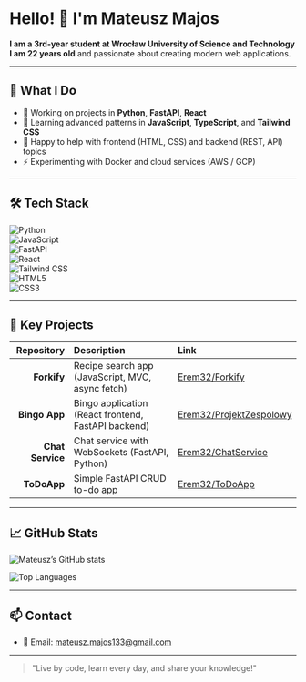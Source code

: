 # Hello! 👋 I'm Mateusz Majos

**I am a 3rd-year student at Wrocław University of Science and Technology**  
**I am 22 years old** and passionate about creating modern web applications.

---

## 🚀 What I Do

- 🔭 Working on projects in **Python**, **FastAPI**, **React**  
- 🌱 Learning advanced patterns in **JavaScript**, **TypeScript**, and **Tailwind CSS**  
- 💬 Happy to help with frontend (HTML, CSS) and backend (REST, API) topics  
- ⚡ Experimenting with Docker and cloud services (AWS / GCP)

---

## 🛠️ Tech Stack

![Python](https://img.shields.io/badge/-Python-333?logo=python)  
![JavaScript](https://img.shields.io/badge/-JavaScript-333?logo=javascript)  
![FastAPI](https://img.shields.io/badge/-FastAPI-333?logo=fastapi)  
![React](https://img.shields.io/badge/-React-333?logo=react)  
![Tailwind CSS](https://img.shields.io/badge/-Tailwind_CSS-333?logo=tailwind-css)  
![HTML5](https://img.shields.io/badge/-HTML5-333?logo=html5)  
![CSS3](https://img.shields.io/badge/-CSS3-333?logo=css3)

---

## 📂 Key Projects

| Repository       | Description                                         | Link                                                                                 |
|-----------------:|:----------------------------------------------------|:-------------------------------------------------------------------------------------|
| **Forkify**      | Recipe search app (JavaScript, MVC, async fetch)    | [Erem32/Forkify](https://github.com/Erem32/Forkify)                                   |
| **Bingo App**    | Bingo application (React frontend, FastAPI backend) | [Erem32/ProjektZespolowy](https://github.com/Erem32/ProjektZespolowy)                 |
| **Chat Service** | Chat service with WebSockets (FastAPI, Python)      | [Erem32/ChatService](https://github.com/Erem32/ChatService)                           |
| **ToDoApp**      | Simple FastAPI CRUD to-do app                       | [Erem32/ToDoApp](https://github.com/Erem32/ToDoApp)                                   |

---

## 📈 GitHub Stats

![Mateusz’s GitHub stats](https://github-readme-stats.vercel.app/api?username=Erem32&show_icons=true&theme=radical)

![Top Languages](https://github-readme-stats.vercel.app/api/top-langs?username=Erem32&layout=compact&theme=radical)

---

## 📫 Contact

- 📧 Email: [mateusz.majos133@gmail.com](mailto:mateusz.majos133@gmail.com)

---

> "Live by code, learn every day, and share your knowledge!"

